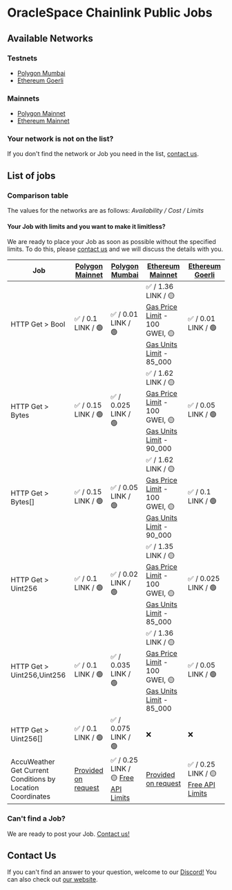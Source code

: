 # OracleSpace Chainlink Public Jobs

## Available Networks

### Testnets

- [Polygon Mumbai](./polygon-mumbai)
- [Ethereum Goerli](./ethereum-goerli)

### Mainnets

- [Polygon Mainnet](./polygon-mainnet)
- [Ethereum Mainnet](./ethereum-mainnet)

### Your network is not on the list?

If you don't find the network or Job you need in the list, [contact us](#contact-us).

## List of jobs

### Comparison table

The values for the networks are as follows: _Availability / Cost / Limits_

#### Your Job with limits and you want to make it limitless?

We are ready to place your Job as soon as possible without the specified limits. To do this, please [contact us](https://github.com/oraclespace/chainlink-node-public-jobs#contact-us) and we will discuss the details with you.

| Job                                                        | [Polygon Mainnet](./polygon-mainnet)                                                        | [Polygon Mumbai](./polygon-mumbai)                                                                                                                          | [Ethereum Mainnet](./ethereum-mainnet)                                                                                                                                                                                                                    | [Ethereum Goerli](./ethereum-goerli)                                                                                                                         |
| ---------------------------------------------------------- | ------------------------------------------------------------------------------------------- | ----------------------------------------------------------------------------------------------------------------------------------------------------------- | --------------------------------------------------------------------------------------------------------------------------------------------------------------------------------------------------------------------------------------------------------- | ------------------------------------------------------------------------------------------------------------------------------------------------------------ |
| HTTP Get > Bool                                            | ✅ / 0.1 LINK / 🟢                                                                          | ✅ / 0.01 LINK / 🟢                                                                                                                                         | ✅ / 1.36 LINK / 🟡 [Gas Price Limit](./ethereum-mainnet/README.md#attention-public-jobs-have-some-limits-in-this-network) - 100 GWEI, 🟡 [Gas Units Limit](./ethereum-mainnet/README.md#attention-public-jobs-have-some-limits-in-this-network) - 85_000 | ✅ / 0.01 LINK / 🟢                                                                                                                                          |
| HTTP Get > Bytes                                           | ✅ / 0.15 LINK / 🟢                                                                         | ✅ / 0.025 LINK / 🟢                                                                                                                                        | ✅ / 1.62 LINK / 🟡 [Gas Price Limit](./ethereum-mainnet/README.md#attention-public-jobs-have-some-limits-in-this-network) - 100 GWEI, 🟡 [Gas Units Limit](./ethereum-mainnet/README.md#attention-public-jobs-have-some-limits-in-this-network) - 90_000 | ✅ / 0.05 LINK / 🟢                                                                                                                                          |
| HTTP Get > Bytes[]                                         | ✅ / 0.15 LINK / 🟢                                                                         | ✅ / 0.05 LINK / 🟢                                                                                                                                         | ✅ / 1.62 LINK / 🟡 [Gas Price Limit](./ethereum-mainnet/README.md#attention-public-jobs-have-some-limits-in-this-network) - 100 GWEI, 🟡 [Gas Units Limit](./ethereum-mainnet/README.md#attention-public-jobs-have-some-limits-in-this-network) - 90_000 | ✅ / 0.1 LINK / 🟢                                                                                                                                           |
| HTTP Get > Uint256                                         | ✅ / 0.1 LINK / 🟢                                                                          | ✅ / 0.02 LINK / 🟢                                                                                                                                         | ✅ / 1.35 LINK / 🟡 [Gas Price Limit](./ethereum-mainnet/README.md#attention-public-jobs-have-some-limits-in-this-network) - 100 GWEI, 🟡 [Gas Units Limit](./ethereum-mainnet/README.md#attention-public-jobs-have-some-limits-in-this-network) - 85_000 | ✅ / 0.025 LINK / 🟢                                                                                                                                         |
| HTTP Get > Uint256,Uint256                                 | ✅ / 0.1 LINK / 🟢                                                                          | ✅ / 0.035 LINK / 🟢                                                                                                                                        | ✅ / 1.36 LINK / 🟡 [Gas Price Limit](./ethereum-mainnet/README.md#attention-public-jobs-have-some-limits-in-this-network) - 100 GWEI, 🟡 [Gas Units Limit](./ethereum-mainnet/README.md#attention-public-jobs-have-some-limits-in-this-network) - 85_000 | ✅ / 0.05 LINK / 🟢                                                                                                                                          |
| HTTP Get > Uint256[]                                       | ✅ / 0.1 LINK / 🟢                                                                          | ✅ / 0.075 LINK / 🟢                                                                                                                                        | ❌                                                                                                                                                                                                                                                        | ❌                                                                                                                                                           |
| AccuWeather Get Current Conditions by Location Coordinates | [Provided on request](https://github.com/oraclespace/chainlink-node-public-jobs#contact-us) | ✅ / 0.25 LINK / 🟡 [Free API Limits](./polygon-mumbai/AccuWeather%20Get%20Current%20Conditions%20by%20Location%20Coordinates%20Free%201/readme.md#caution) | [Provided on request](https://github.com/oraclespace/chainlink-node-public-jobs#contact-us)                                                                                                                                                               | ✅ / 0.25 LINK / 🟡 [Free API Limits](./ethereum-goerli/AccuWeather%20Get%20Current%20Conditions%20by%20Location%20Coordinates%20Free%201/readme.md#caution) |

### Can't find a Job?

We are ready to post your Job. [Contact us!](#contact-us)

## Contact Us

If you can't find an answer to your question, welcome to our [Discord!](https://discord.com/channels/979501447173533776)
You can also check out [our website](https://www.oraclelabs.link).
